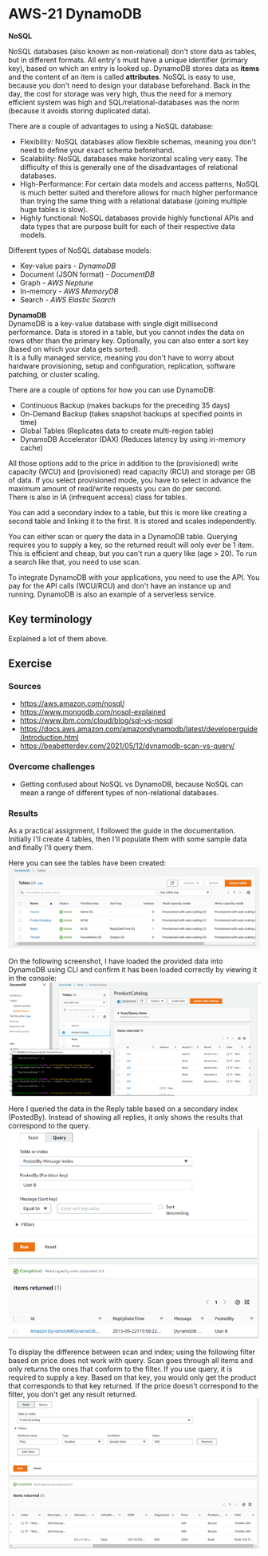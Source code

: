 # AWS-21 DynamoDB
**NoSQL**
  
NoSQL databases (also known as non-relational) don't store data as tables, but in different formats. All entry's must have a unique identifier (primary key), based on which an entry is looked up. DynamoDB stores data as **items** and the content of an item is called **attributes**. NoSQL is easy to use, because you don't need to design your database beforehand. Back in the day, the cost for storage was very high, thus the need for a memory efficient system was high and SQL/relational-databases was the norm (because it avoids storing duplicated data).
  
There are a couple of advantages to using a NoSQL database:
- Flexibility: NoSQL databases allow flexible schemas, meaning you don't need to define your exact schema beforehand. 
- Scalability: NoSQL databases make horizontal scaling very easy. The difficulty of this is generally one of the disadvantages of relational databases.
- High-Performance: For certain data models and access patterns, NoSQL is much better suited and therefore allows for much higher performance than trying the same thing with a relational database (joining multiple huge tables is slow).
- Highly functional: NoSQL databases provide highly functional APIs and data types that are purpose built for each of their respective data models.
  
Different types of NoSQL database models:  
- Key-value pairs - *DynamoDB*
- Document (JSON format) - *DocumentDB*
- Graph - *AWS Neptune*
- In-memory - *AWS MemoryDB*
- Search - *AWS Elastic Search*

**DynamoDB**    
DynamoDB is a key-value database with single digit millisecond performance. Data is stored in a table, but you cannot index the data on rows other than the primary key. Optionally, you can also enter a sort key (based on which your data gets sorted).  
It is a fully managed service, meaning you don't have to worry about hardware provisioning, setup and configuration, replication, software patching, or cluster scaling.  
  
There are a couple of options for how you can use DynamoDB:
- Continuous Backup (makes backups for the preceding 35 days)
- On-Demand Backup (takes snapshot backups at specified points in time)
- Global Tables (Replicates data to create multi-region table)
- DynamoDB Accelerator (DAX) (Reduces latency by using in-memory cache)

All those options add to the price in addition to the (provisioned) write capacity (WCU) and (provisioned) read capacity (RCU) and storage per GB of data. If you select provisioned mode, you have to select in advance the maximum amount of read/write requests you can do per second.  
There is also in IA (infrequent access) class for tables.
  
You can add a secondary index to a table, but this is more like creating a second table and linking it to the first. It is stored and scales independently.
  
You can either scan or query the data in a DynamoDB table. Querying requires you to supply a key, so the returned result will only ever be 1 item. This is efficient and cheap, but you can't run a query like (age > 20). To run a search like that, you need to use scan.
  
To integrate DynamoDB with your applications, you need to use the API. You pay for the API calls (WCU/RCU) and don't have an instance up and running. DynamoDB is also an example of a serverless service.

  
## Key terminology
Explained a lot of them above.

## Exercise
### Sources
- https://aws.amazon.com/nosql/
- https://www.mongodb.com/nosql-explained
- https://www.ibm.com/cloud/blog/sql-vs-nosql
- https://docs.aws.amazon.com/amazondynamodb/latest/developerguide/Introduction.html
- https://beabetterdev.com/2021/05/12/dynamodb-scan-vs-query/

### Overcome challenges
- Getting confused about NoSQL vs DynamoDB, because NoSQL can mean a range of different types of non-relational databases.

### Results
As a practical assignment, I followed the guide in the documentation. Initially I'll create 4 tables, then I'll populate them with some sample data and finally I'll query them.
  
Here you can see the tables have been created:  
![AWS-21 1](../00_includes/CLOUD03/AWS-21_1.png)  
  
On the following screenshot, I have loaded the provided data into DynamoDB using CLI and confirm it has been loaded correctly by viewing it in the console:  
![AWS-21 2](../00_includes/CLOUD03/AWS-21_2.png)  
  
Here I queried the data in the Reply table based on a secondary index (PostedBy). Instead of showing all replies, it only shows the results that correspond to the query.
![AWS-21 3](../00_includes/CLOUD03/AWS-21_3.png)  
  
To display the difference between scan and index; using the following filter based on price does not work with query. Scan goes through all items and only returns the ones that conform to the filter. If you use query, it is required to supply a key. Based on that key, you would only get the product that corresponds to that key returned. If the price doesn't correspond to the filter, you don't get any result returned.  
![AWS-21 4](../00_includes/CLOUD03/AWS-21_4.png)  
